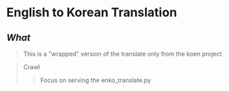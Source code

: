 # **English to Korean Translation**

## *What*
> This is a "wrapped" version of the translate only from the koen project

> Crawl 
>> Focus on serving the enko_translate.py
